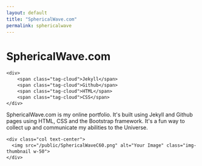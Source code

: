 ```yaml
---
layout: default
title: "SphericalWave.com"
permalink: sphericalwave
---
```

<div class="row pb-3">
  <h1>SphericalWave.com</h1>

    <div>
        <span class="tag-cloud">Jekyll</span>
        <span class="tag-cloud">Github</span>
        <span class="tag-cloud">HTML</span>
        <span class="tag-cloud">CSS</span>
    </div>

  <p>SphericalWave.com is my online portfolio. It's built using Jekyll and Github pages using HTML, CSS and the Bootstrap framework. It's a fun way to collect up and communicate my abilities to the Universe.</p>
</div>

<div class="row">

    <div class="col text-center">
      <img src="/public/SphericalWaveC60.png" alt="Your Image" class="img-thumbnail w-50">
    </div>

</div>